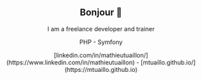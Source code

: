 <h2 align="center">Bonjour 👋</h2>

<p align="center">I am a freelance developer and trainer</p>

<p align="center">PHP - Symfony</p>

<p align="center">
  [linkedin.com/in/mathieutuaillon/](https://www.linkedin.com/in/mathieutuaillon) -  
  [mtuaillo.github.io/](https://mtuaillo.github.io)
</p>

